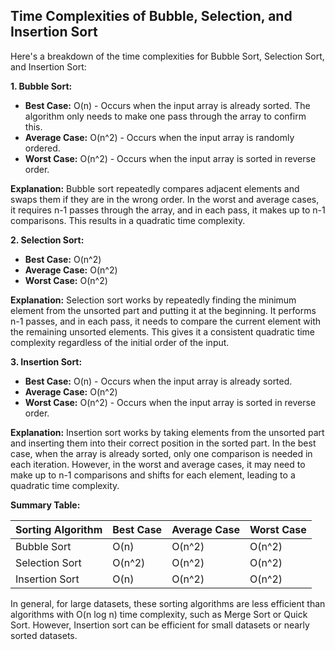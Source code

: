 ## Time Complexities of Bubble, Selection, and Insertion Sort

Here's a breakdown of the time complexities for Bubble Sort, Selection Sort, and Insertion Sort:

**1. Bubble Sort:**

*   **Best Case:** O(n) - Occurs when the input array is already sorted. The algorithm only needs to make one pass through the array to confirm this.
*   **Average Case:** O(n^2) - Occurs when the input array is randomly ordered.
*   **Worst Case:** O(n^2) - Occurs when the input array is sorted in reverse order.

**Explanation:** Bubble sort repeatedly compares adjacent elements and swaps them if they are in the wrong order. In the worst and average cases, it requires n-1 passes through the array, and in each pass, it makes up to n-1 comparisons. This results in a quadratic time complexity.

**2. Selection Sort:**

*   **Best Case:** O(n^2)
*   **Average Case:** O(n^2)
*   **Worst Case:** O(n^2)

**Explanation:** Selection sort works by repeatedly finding the minimum element from the unsorted part and putting it at the beginning. It performs n-1 passes, and in each pass, it needs to compare the current element with the remaining unsorted elements. This gives it a consistent quadratic time complexity regardless of the initial order of the input.

**3. Insertion Sort:**

*   **Best Case:** O(n) - Occurs when the input array is already sorted.
*   **Average Case:** O(n^2)
*   **Worst Case:** O(n^2) - Occurs when the input array is sorted in reverse order.

**Explanation:** Insertion sort works by taking elements from the unsorted part and inserting them into their correct position in the sorted part. In the best case, when the array is already sorted, only one comparison is needed in each iteration. However, in the worst and average cases, it may need to make up to n-1 comparisons and shifts for each element, leading to a quadratic time complexity.

**Summary Table:**

| Sorting Algorithm | Best Case | Average Case | Worst Case |
|-------------------|-------------|--------------|-------------|
| Bubble Sort      | O(n)        | O(n^2)       | O(n^2)      |
| Selection Sort   | O(n^2)      | O(n^2)       | O(n^2)      |
| Insertion Sort   | O(n)        | O(n^2)       | O(n^2)      |

In general, for large datasets, these sorting algorithms are less efficient than algorithms with O(n log n) time complexity, such as Merge Sort or Quick Sort. However, Insertion sort can be efficient for small datasets or nearly sorted datasets.
